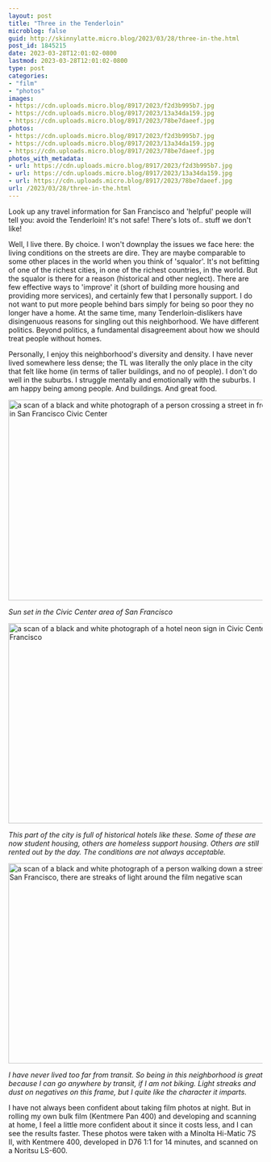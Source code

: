 ```yaml
---
layout: post
title: "Three in the Tenderloin"
microblog: false
guid: http://skinnylatte.micro.blog/2023/03/28/three-in-the.html
post_id: 1845215
date: 2023-03-28T12:01:02-0800
lastmod: 2023-03-28T12:01:02-0800
type: post
categories:
- "film"
- "photos"
images:
- https://cdn.uploads.micro.blog/8917/2023/f2d3b995b7.jpg
- https://cdn.uploads.micro.blog/8917/2023/13a34da159.jpg
- https://cdn.uploads.micro.blog/8917/2023/78be7daeef.jpg
photos:
- https://cdn.uploads.micro.blog/8917/2023/f2d3b995b7.jpg
- https://cdn.uploads.micro.blog/8917/2023/13a34da159.jpg
- https://cdn.uploads.micro.blog/8917/2023/78be7daeef.jpg
photos_with_metadata:
- url: https://cdn.uploads.micro.blog/8917/2023/f2d3b995b7.jpg
- url: https://cdn.uploads.micro.blog/8917/2023/13a34da159.jpg
- url: https://cdn.uploads.micro.blog/8917/2023/78be7daeef.jpg
url: /2023/03/28/three-in-the.html
---
```

Look up any travel information for San Francisco and 'helpful' people will tell you: avoid the Tenderloin! It's not safe! There's lots of.. stuff we don't like!

Well, I live there. By choice. I won't downplay the issues we face here: the living conditions on the streets are dire. They are maybe comparable to some other places in the world when you think of 'squalor'. It's not befitting of one of the richest cities, in one of the richest countries, in the world. But the squalor is there for a reason (historical and other neglect). There are few effective ways to 'improve' it (short of building more housing and providing more services), and certainly few that I personally support. I do not want to put more people behind bars simply for being so poor they no longer have a home. At the same time, many Tenderloin-dislikers have disingenuous reasons for singling out this neighborhood. We have different politics. Beyond politics, a fundamental disagreement about how we should treat people without homes.

Personally, I enjoy this neighborhood's diversity and density. I have never lived somewhere less dense; the TL was literally the only place in the city that felt like home (in terms of taller buildings, and no of people). I don't do well in the suburbs. I struggle mentally and emotionally with the suburbs. I am happy being among people. And buildings. And great food.

<img src="uploads/2023/f2d3b995b7.jpg" width="600" height="398" alt="a scan of a black and white photograph of a person crossing a street in front of UC Law in San Francisco Civic Center" />

*Sun set in the Civic Center area of San Francisco*

<img src="uploads/2023/13a34da159.jpg" width="600" height="397" alt="a scan of a black and white photograph of a hotel neon sign in Civic Center San Francisco" />

*This part of the city is full of historical hotels like these. Some of these are now student housing, others are homeless support housing. Others are still rented out by the day. The conditions are not always acceptable.* 

<img src="uploads/2023/78be7daeef.jpg" width="600" height="397" alt="a scan of a black and white photograph of a person walking down a street in downtown San Francisco, there are streaks of light around the film negative scan" />

*I have never lived too far from transit. So being in this neighborhood is great because I can go anywhere by transit, if I am not biking. Light streaks and dust on negatives on this frame, but I quite like the character it imparts.*

I have not always been confident about taking film photos at night. But in rolling my own bulk film (Kentmere Pan 400) and developing and scanning at home, I feel a little more confident about it since it costs less, and I can see the results faster. These photos were taken with a Minolta Hi-Matic 7S II, with Kentmere 400, developed in D76 1:1 for 14 minutes, and scanned on a Noritsu LS-600.

